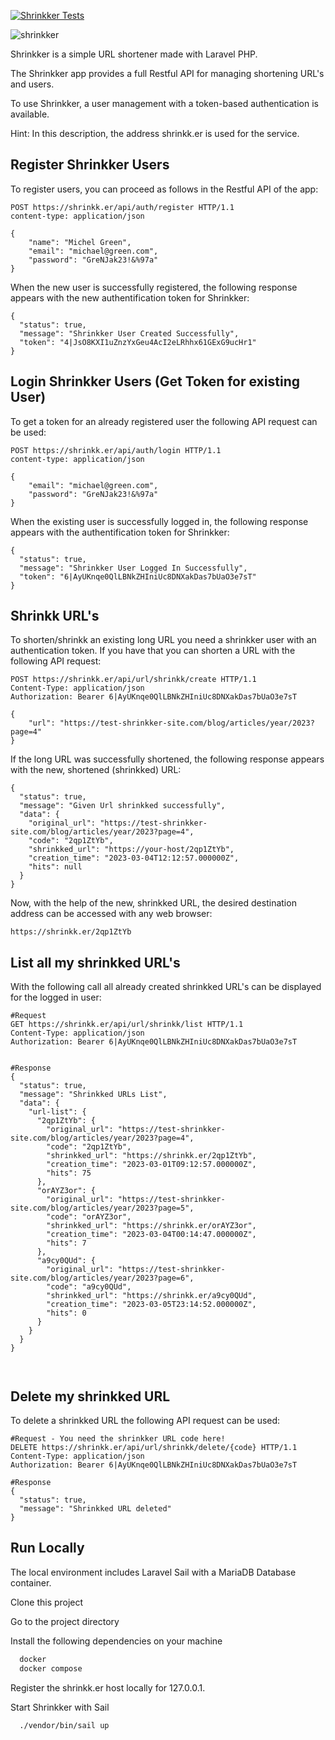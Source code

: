 [![Shrinkker Tests](https://github.com/m33tafa/shrinkker/actions/workflows/laravel.yml/badge.svg)](https://github.com/m33tafa/shrinkker/actions/workflows/laravel.yml)

![shrinkker](https://user-images.githubusercontent.com/93522116/227634320-d3cb81e9-3990-434a-8309-917061f42303.svg)

Shrinkker is a simple URL shortener made with Laravel PHP.

The Shrinkker app provides a full Restful API for managing shortening URL's and users.

To use Shrinkker, a user management with a token-based authentication is available.

Hint: In this description, the address shrinkk.er is used for the service.

## Register Shrinkker Users
To register users, you can proceed as follows in the Restful API of the app:
```
POST https://shrinkk.er/api/auth/register HTTP/1.1
content-type: application/json

{
    "name": "Michel Green",
    "email": "michael@green.com",
    "password": "GreNJak23!&%97a"
}

```
When the new user is successfully registered, the following response appears with the new authentification token for Shrinkker:
```
{
  "status": true,
  "message": "Shrinkker User Created Successfully",
  "token": "4|JsO8KXI1uZnzYxGeu4AcI2eLRhhx61GExG9ucHr1"
}
```
## Login Shrinkker Users (Get Token for existing User)
To get a token for an already registered user the following API request can be used:
```
POST https://shrinkk.er/api/auth/login HTTP/1.1
content-type: application/json

{
    "email": "michael@green.com",
    "password": "GreNJak23!&%97a"
}

```
When the existing user is successfully logged in, the following response appears with the authentification token for Shrinkker:
```
{
  "status": true,
  "message": "Shrinkker User Logged In Successfully",
  "token": "6|AyUKnqe0QlLBNkZHIniUc8DNXakDas7bUaO3e7sT"
}

```
## Shrinkk URL's
To shorten/shrinkk an existing long URL you need a shrinkker user with an authentication token. If you have that you can shorten a URL with the following API request:
```
POST https://shrinkk.er/api/url/shrinkk/create HTTP/1.1
Content-Type: application/json
Authorization: Bearer 6|AyUKnqe0QlLBNkZHIniUc8DNXakDas7bUaO3e7sT

{
    "url": "https://test-shrinkker-site.com/blog/articles/year/2023?page=4"
}
```
If the long URL was successfully shortened, the following response appears with the new, shortened (shrinkked) URL:


```
{
  "status": true,
  "message": "Given Url shrinkked successfully",
  "data": {
    "original_url": "https://test-shrinkker-site.com/blog/articles/year/2023?page=4",
    "code": "2qp1ZtYb",
    "shrinkked_url": "https://your-host/2qp1ZtYb",
    "creation_time": "2023-03-04T12:12:57.000000Z",
    "hits": null
  }
}
```
Now, with the help of the new, shrinkked URL, the desired destination address can be accessed with any web browser:
```
https://shrinkk.er/2qp1ZtYb
```
## List all my shrinkked URL's
With the following call all already created shrinkked URL's can be displayed for the logged in user:
```
#Request
GET https://shrinkk.er/api/url/shrinkk/list HTTP/1.1
Content-Type: application/json
Authorization: Bearer 6|AyUKnqe0QlLBNkZHIniUc8DNXakDas7bUaO3e7sT


#Response
{
  "status": true,
  "message": "Shrinkked URLs List",
  "data": {
    "url-list": {
      "2qp1ZtYb": {
        "original_url": "https://test-shrinkker-site.com/blog/articles/year/2023?page=4",
        "code": "2qp1ZtYb",
        "shrinkked_url": "https://shrinkk.er/2qp1ZtYb",
        "creation_time": "2023-03-01T09:12:57.000000Z",
        "hits": 75
      },
      "orAYZ3or": {
        "original_url": "https://test-shrinkker-site.com/blog/articles/year/2023?page=5",
        "code": "orAYZ3or",
        "shrinkked_url": "https://shrinkk.er/orAYZ3or",
        "creation_time": "2023-03-04T00:14:47.000000Z",
        "hits": 7
      },
      "a9cy0QUd": {
        "original_url": "https://test-shrinkker-site.com/blog/articles/year/2023?page=6",
        "code": "a9cy0QUd",
        "shrinkked_url": "https://shrinkk.er/a9cy0QUd",
        "creation_time": "2023-03-05T23:14:52.000000Z",
        "hits": 0
      }
    }
  }
}



```
## Delete my shrinkked URL
To delete a shrinkked URL the following API request can be used:
```
#Request - You need the shrinkker URL code here!
DELETE https://shrinkk.er/api/url/shrinkk/delete/{code} HTTP/1.1
Content-Type: application/json
Authorization: Bearer 6|AyUKnqe0QlLBNkZHIniUc8DNXakDas7bUaO3e7sT

#Response
{
  "status": true,
  "message": "Shrinkked URL deleted"
}
```
## Run Locally

The local environment includes Laravel Sail with a MariaDB Database container.

Clone this project

Go to the project directory

Install the following dependencies on your machine

```bash
  docker
  docker compose
```
Register the shrinkk.er host locally for 127.0.0.1.

Start Shrinkker with Sail

```bash
  ./vendor/bin/sail up
```
